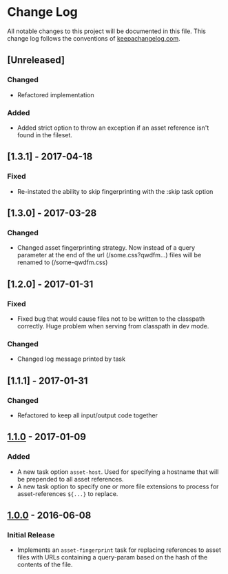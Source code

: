# Change Log
All notable changes to this project will be documented in this
file. This change log follows the conventions
of [keepachangelog.com](http://keepachangelog.com/).

## [Unreleased]
### Changed
- Refactored implementation
### Added
- Added strict option to throw an exception if an asset reference isn't found
  in the fileset.

## [1.3.1] - 2017-04-18
### Fixed
- Re-instated the ability to skip fingerprinting with the :skip task option

## [1.3.0] - 2017-03-28
### Changed
- Changed asset fingerprinting strategy. Now instead of a query parameter at the
  end of the url (/some.css?qwdfm...) files will be renamed to (/some-qwdfm.css)

## [1.2.0] - 2017-01-31
### Fixed
- Fixed bug that would cause files not to be written to the classpath
  correctly. Huge problem when serving from classpath in dev mode.

### Changed
- Changed log message printed by task

## [1.1.1] - 2017-01-31
### Changed
- Refactored to keep all input/output code together

## [1.1.0] - 2017-01-09
### Added

- A new task option `asset-host`. Used for specifying a hostname that
  will be prepended to all asset references.
- A new task option to specify one or more file extensions to process
  for asset-references `${...}` to replace.

[1.1.0]: https://github.com/AdamFrey/boot-asset-fingerprint/compare/1.0.0...1.1.0

## [1.0.0] - 2016-06-08
### Initial Release

- Implements an `asset-fingerprint` task for replacing references to
  asset files with URLs containing a query-param based on the hash of
  the contents of the file.

[1.0.0]: https://github.com/AdamFrey/boot-asset-fingerprint/compare/d01ad09...1.0.0
